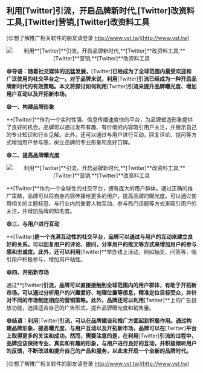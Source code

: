 ## **利用**[Twitter]**引流，开启品牌新时代,**[Twitter]**改资料工具,**[Twitter]**营销,**[Twitter]**改资料工具**

[😍想了解推广相关软件的朋友请登录 http://www.vst.tw](http://www.vst.tw)

 <center><img src="https://vst.tw/MP4/tuiguang/png/0.png" alt="利用**[Twitter]**引流，开启品牌新时代,**[Twitter]**改资料工具,**[Twitter]**营销,**[Twitter]**改资料工具"></center>

**😄导语：随着社交媒体的迅猛发展，**[Twitter]**已经成为了全球范围内最受欢迎和广泛使用的社交平台之一。对于品牌来说，利用**[Twitter]**引流已经成为一种开启品牌新时代的有效策略。本文将探讨如何利用**[Twitter]**引流来提升品牌曝光度、增加用户互动以及开拓新市场。**

**😄一、构建品牌形象**

**[Twitter]**作为一个实时性强、信息传播速度快的平台，为品牌塑造形象提供了良好的机会。品牌可以通过发布有趣、有价值的内容吸引用户关注，并展示自己的专业知识和行业见解。此外，还可以通过与用户进行互动，回复评论、提问等方式增加用户参与感，树立品牌的专业形象和良好口碑。

**😄二、提高品牌曝光度**

 <center><img src="https://vst.tw/MP4/tuiguang/png/2.png" alt="利用**[Twitter]**引流，开启品牌新时代,**[Twitter]**改资料工具,**[Twitter]**营销,**[Twitter]**改资料工具"></center>

**[Twitter]**作为一个全球性的社交平台，拥有庞大的用户群体。通过正确的推广策略，品牌可以将自身内容传播给更多的用户，提高品牌的曝光度。可以通过使用相关的主题标签、与行业内的重要人物互动、参与热门话题等方式来吸引用户的关注，并增加品牌的知名度。

**😄三、与用户进行互动**

**[Twitter]**是一个充满互动性的社交平台，品牌可以通过与用户的互动来建立良好的关系。可以回复用户的评论、提问，分享用户的推文等方式来增加用户的参与感和忠诚度。此外，还可以利用**[Twitter]**举办线上活动，例如抽奖、问答等，吸引用户积极参与，增加用户粘性。

**😄四、开拓新市场**

通过**[Twitter]**引流，品牌可以直接接触到全球范围内的用户群体，有助于开拓新市场。可以通过分析用户的兴趣爱好、地理位置等信息，精准定位目标受众，并针对不同的市场制定相应的营销策略。此外，品牌还可以利用**[Twitter]**上的广告投放功能，选择适合自己的广告形式，提升品牌曝光度和销售量。

**😄结语：利用**[Twitter]**引流，可以在品牌建设和推广方面起到积极作用。通过构建品牌形象、提高曝光度、与用户互动以及开拓新市场，品牌可以在**[Twitter]**平台上取得更多的关注和成功。然而，需要注意的是，在利用**[Twitter]**引流的过程中，品牌应该保持专业、真实和有趣的形象，与用户进行良好的互动，并积极倾听用户的反馈，不断改进和提升自己的产品和服务，以此来开启一个全新的品牌时代。**

[😍想了解推广相关软件的朋友请登录 http://www.vst.tw](http://www.vst.tw)



